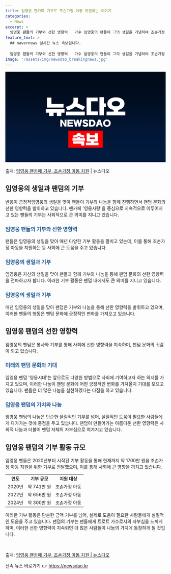 ```yaml
---
title: 임영웅 팬카페 기부로 조손가정 아동 지원하는 이야기
categories:
  - News
excerpt: >
  임영웅 팬들의 기부와 선한 영향력   가수 임영웅의 팬들이 그의 생일을 기념하여 조손가정 아동을 위한 기부를…
feature_text: >
  ## navernews 실시간 뉴스 속보입니다.

  임영웅 팬들의 기부와 선한 영향력   가수 임영웅의 팬들이 그의 생일을 기념하여 조손가정 아동을 위한 기부를…
image: '/assets/img/newsdao_breakingnews.jpg'
---
```


![뉴스다오 속보](/assets/img/newsdao_breakingnews.jpg)

<p>출처: <a href="https://newsdao.kr/4463" rel="dofollow">임영웅 팬카페 기부, 조손가정 아동 지원</a> | 뉴스다오</p>

<h2 data-ke-size="size26">임영웅의 생일과 팬덤의 기부</h2>
반응이 긍정적임영웅의 생일을 맞아 팬들이 기부와 나눔을 함께 진행하면서 팬덤 문화의 선한 영향력을 발휘하고 있습니다. 팬카페 '영웅사랑'을 중심으로 지속적으로 이루어지고 있는 팬들의 기부는 사회적으로 큰 의미를 지니고 있습니다.

<h3><b><span style="color: #1a5490;">임영웅 팬들의 기부와 선한 영향력</span></b></h3>
팬들은 임영웅의 생일을 맞아 매년 다양한 기부 활동을 펼치고 있는데, 이를 통해 조손가정 아동을 지원하는 등 사회에 큰 도움을 주고 있습니다.

<h3><b><span style="color: #1a5490;">임영웅의 생일과 기부</span></b></h3>
임영웅은 자신의 생일을 맞아 팬들과 함께 기부와 나눔을 통해 팬덤 문화의 선한 영향력을 전파하고자 합니다. 이러한 기부 활동은 팬덤 내에서도 큰 의미를 지니고 있습니다.

<h3><b><span style="color: #1a5490;">임영웅의 생일과 기부</span></b></h3>
매년 임영웅의 생일을 맞아 팬덤은 기부와 나눔을 통해 선한 영향력을 발휘하고 있으며, 이러한 팬들의 행동은 팬덤 문화에 긍정적인 변화를 가져오고 있습니다.

<h2 data-ke-size="size26">임영웅 팬덤의 선한 영향력</h2>
임영웅의 팬덤은 봉사와 기부를 통해 사회에 선한 영향력을 지속하며, 팬덤 문화의 귀감이 되고 있습니다.

<h3><b><span style="color: #1a5490;">미래의 팬덤 문화와 기대</span></b></h3>
임영웅 팬덤 '영웅시대'는 앞으로도 다양한 방법으로 사회에 기여하고자 하는 의지를 가지고 있으며, 이러한 나눔이 팬덤 문화에 어떤 긍정적인 변화를 가져올지 기대를 모으고 있습니다. 팬들은 더 많은 나눔을 실천하겠다는 다짐을 하고 있습니다.

<h3><b><span style="color: #1a5490;">임영웅 팬덤의 가치와 나눔</span></b></h3>
임영웅 팬덤의 나눔은 단순한 물질적인 기부를 넘어, 실질적인 도움이 필요한 사람들에게 다가가는 것에 중점을 두고 있습니다. 팬덤이 만들어가는 아름다운 선한 영향력은 사회적 나눔과 더불어 팬덤 자체의 자부심으로 여겨지고 있습니다.

<h2 data-ke-size="size26">임영웅 팬덤의 기부 활동 규모</h2>
임영웅 팬들은 2020년부터 시작된 기부 활동을 통해 현재까지 약 1700만 원을 조손가정 아동 지원을 위한 기부로 전달했으며, 이를 통해 사회에 큰 영향을 끼치고 있습니다.

<table>
    <tbody>
        <tr>
            <td style="text-align: center; height: 17px;"><b>연도</b></td>
            <td style="text-align: center; height: 17px;"><b>기부 규모</b></td>
            <td style="text-align: center; height: 17px;"><b>지원 대상</b></td>
        </tr>
        <tr>
            <td style="text-align: center; height: 17px;">2020년</td>
            <td style="text-align: center; height: 17px;">약 741만 원</td>
            <td style="text-align: center; height: 17px;">조손가정 아동</td>
        </tr>
        <tr>
            <td style="text-align: center; height: 17px;">2022년</td>
            <td style="text-align: center; height: 17px;">약 656만 원</td>
            <td style="text-align: center; height: 17px;">조손가정 아동</td>
        </tr>
        <tr>
            <td style="text-align: center; height: 17px;">2024년</td>
            <td style="text-align: center; height: 17px;">약 300만 원</td>
            <td style="text-align: center; height: 17px;">조손가정 아동</td>
        </tr>
    </tbody>
</table>

이러한 기부 활동은 단순한 금액 기부를 넘어, 실제로 도움이 필요한 사람들에게 실질적인 도움을 주고 있습니다. 팬덤의 기부는 팬들에게 트로트 가수로서의 자부심을 느끼게 하며, 이러한 선한 영향력이 지속되면 더 많은 사람들이 나눔의 가치에 동참하게 될 것입니다. 

<p data-ke-size="size16">&nbsp;</p>

출처: <a href="https://newsdao.kr/4463">임영웅 팬카페 기부, 조손가정 아동 지원 | 뉴스다오</a> 

신속 뉴스 바로가기 👉 <a href="https://newsdao.kr" rel="dofollow">https://newsdao.kr</a>


